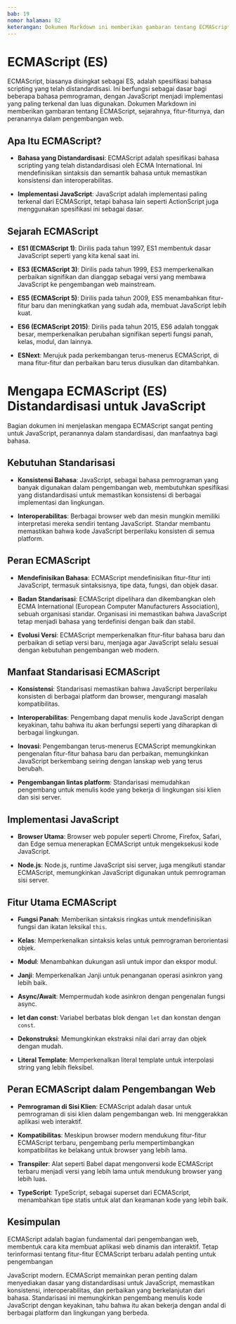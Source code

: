 ```yaml
---
bab: 19
nomor halaman: 82
keterangan: Dokumen Markdown ini memberikan gambaran tentang ECMAScript, sejarahnya, fitur-fiturnya, dan peranannya dalam pengembangan web.
---
```


# ECMAScript (ES)

ECMAScript, biasanya disingkat sebagai ES, adalah spesifikasi bahasa scripting yang telah distandardisasi. Ini berfungsi sebagai dasar bagi beberapa bahasa pemrograman, dengan JavaScript menjadi implementasi yang paling terkenal dan luas digunakan. Dokumen Markdown ini memberikan gambaran tentang ECMAScript, sejarahnya, fitur-fiturnya, dan peranannya dalam pengembangan web.

## Apa Itu ECMAScript?

- **Bahasa yang Distandardisasi**: ECMAScript adalah spesifikasi bahasa scripting yang telah distandardisasi oleh ECMA International. Ini mendefinisikan sintaksis dan semantik bahasa untuk memastikan konsistensi dan interoperabilitas.

- **Implementasi JavaScript**: JavaScript adalah implementasi paling terkenal dari ECMAScript, tetapi bahasa lain seperti ActionScript juga menggunakan spesifikasi ini sebagai dasar.

## Sejarah ECMAScript

- **ES1 (ECMAScript 1)**: Dirilis pada tahun 1997, ES1 membentuk dasar JavaScript seperti yang kita kenal saat ini.

- **ES3 (ECMAScript 3)**: Dirilis pada tahun 1999, ES3 memperkenalkan perbaikan signifikan dan dianggap sebagai versi yang membawa JavaScript ke pengembangan web mainstream.

- **ES5 (ECMAScript 5)**: Dirilis pada tahun 2009, ES5 menambahkan fitur-fitur baru dan meningkatkan yang sudah ada, membuat JavaScript lebih kuat.

- **ES6 (ECMAScript 2015)**: Dirilis pada tahun 2015, ES6 adalah tonggak besar, memperkenalkan perubahan signifikan seperti fungsi panah, kelas, modul, dan lainnya.

- **ESNext**: Merujuk pada perkembangan terus-menerus ECMAScript, di mana fitur-fitur dan perbaikan baru terus diusulkan dan ditambahkan.

# Mengapa ECMAScript (ES) Distandardisasi untuk JavaScript

Bagian dokumen ini menjelaskan mengapa ECMAScript sangat penting untuk JavaScript, peranannya dalam standardisasi, dan manfaatnya bagi bahasa.

## Kebutuhan Standarisasi

- **Konsistensi Bahasa**: JavaScript, sebagai bahasa pemrograman yang banyak digunakan dalam pengembangan web, membutuhkan spesifikasi yang distandardisasi untuk memastikan konsistensi di berbagai implementasi dan lingkungan.

- **Interoperabilitas**: Berbagai browser web dan mesin mungkin memiliki interpretasi mereka sendiri tentang JavaScript. Standar membantu memastikan bahwa kode JavaScript berperilaku konsisten di semua platform.

## Peran ECMAScript

- **Mendefinisikan Bahasa**: ECMAScript mendefinisikan fitur-fitur inti JavaScript, termasuk sintaksisnya, tipe data, fungsi, dan objek dasar.

- **Badan Standarisasi**: ECMAScript dipelihara dan dikembangkan oleh ECMA International (European Computer Manufacturers Association), sebuah organisasi standar. Organisasi ini memastikan bahwa JavaScript tetap menjadi bahasa yang terdefinisi dengan baik dan stabil.

- **Evolusi Versi**: ECMAScript memperkenalkan fitur-fitur bahasa baru dan perbaikan di setiap versi baru, menjaga agar JavaScript selalu sesuai dengan kebutuhan pengembangan web modern.

## Manfaat Standarisasi ECMAScript

- **Konsistensi**: Standarisasi memastikan bahwa JavaScript berperilaku konsisten di berbagai platform dan browser, mengurangi masalah kompatibilitas.

- **Interoperabilitas**: Pengembang dapat menulis kode JavaScript dengan keyakinan, tahu bahwa itu akan berfungsi seperti yang diharapkan di berbagai lingkungan.

- **Inovasi**: Pengembangan terus-menerus ECMAScript memungkinkan pengenalan fitur-fitur bahasa baru dan perbaikan, memungkinkan JavaScript berkembang seiring dengan lanskap web yang terus berubah.

- **Pengembangan lintas platform**: Standarisasi memudahkan pengembang untuk menulis kode yang bekerja di lingkungan sisi klien dan sisi server.

## Implementasi JavaScript

- **Browser Utama**: Browser web populer seperti Chrome, Firefox, Safari, dan Edge semua menerapkan ECMAScript untuk mengeksekusi kode JavaScript.

- **Node.js**: Node.js, runtime JavaScript sisi server, juga mengikuti standar ECMAScript, memungkinkan JavaScript digunakan untuk pemrograman sisi server.

## Fitur Utama ECMAScript

- **Fungsi Panah**: Memberikan sintaksis ringkas untuk mendefinisikan fungsi dan ikatan leksikal `this`.

- **Kelas**: Memperkenalkan sintaksis kelas untuk pemrograman berorientasi objek.

- **Modul**: Menambahkan dukungan asli untuk impor dan ekspor modul.

- **Janji**: Memperkenalkan Janji untuk penanganan operasi asinkron yang lebih baik.

- **Async/Await**: Mempermudah kode asinkron dengan pengenalan fungsi async.

- **let dan const**: Variabel berbatas blok dengan `let` dan konstan dengan `const`.

- **Dekonstruksi**: Memungkinkan ekstraksi nilai dari array dan objek dengan mudah.

- **Literal Template**: Memperkenalkan literal template untuk interpolasi string yang lebih fleksibel.

## Peran ECMAScript dalam Pengembangan Web

- **Pemrograman di Sisi Klien**: ECMAScript adalah dasar untuk pemrograman di sisi klien dalam pengembangan web. Ini menggerakkan aplikasi web interaktif.

- **Kompatibilitas**: Meskipun browser modern mendukung fitur-fitur ECMAScript terbaru, pengembang perlu mempertimbangkan kompatibilitas ke belakang untuk browser yang lebih lama.

- **Transpiler**: Alat seperti Babel dapat mengonversi kode ECMAScript terbaru menjadi versi yang lebih lama untuk mendukung browser yang lebih luas.

- **TypeScript**: TypeScript, sebagai superset dari ECMAScript, menambahkan tipe statis untuk alat dan keamanan kode yang lebih baik.

## Kesimpulan

ECMAScript adalah bagian fundamental dari pengembangan web, membentuk cara kita membuat aplikasi web dinamis dan interaktif. Tetap terinformasi tentang fitur-fitur ECMAScript terbaru adalah penting untuk pengembangan

JavaScript modern.
ECMAScript memainkan peran penting dalam menyediakan dasar yang distandardisasi untuk JavaScript, memastikan konsistensi, interoperabilitas, dan perbaikan yang berkelanjutan dari bahasa. Standarisasi ini memungkinkan pengembang menulis kode JavaScript dengan keyakinan, tahu bahwa itu akan bekerja dengan andal di berbagai platform dan lingkungan yang berbeda.
